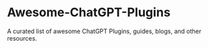 # Awesome-ChatGPT-Plugins
A curated list of awesome ChatGPT Plugins, guides, blogs, and other resources.
